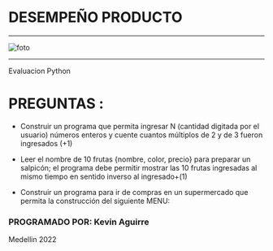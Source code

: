 # DESEMPEÑO PRODUCTO
***
![foto](https://3.bp.blogspot.com/-psgtb5Rm5Vc/VIkJGpS5CLI/AAAAAAAAEtc/N0VV-XEHz-Y/s1600/Logo%2BMascota%2B-%2BPython.png)
***
Evaluacion Python

# PREGUNTAS :
- Construir un programa que permita ingresar N (cantidad digitada por
el usuario) números enteros y cuente cuantos múltiplos de 2 y de 3
fueron ingresados (+1)

- Leer el nombre de 10 frutas {nombre, color, precio} para preparar un
salpicón; el programa debe permitir mostrar las 10 frutas ingresadas al
mismo tiempo en sentido inverso al ingresado+(1)

- Construir un programa para ir de compras en un supermercado
que permita la construcción del siguiente MENU:

### PROGRAMADO POR: Kevin Aguirre
Medellin 2022
